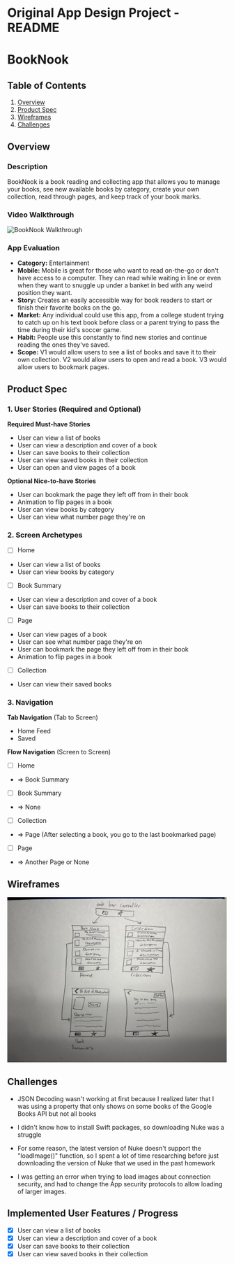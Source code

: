 Original App Design Project - README
===

# BookNook

## Table of Contents

1. [Overview](#Overview)
2. [Product Spec](#Product-Spec)
3. [Wireframes](#Wireframes)
4. [Challenges](#Challenges)

## Overview

### Description

BookNook is a book reading and collecting app that allows you to manage your books, see new available books by category, create your own collection, read through pages, and keep track of your book marks.

### Video Walkthrough
<img src="https://media.giphy.com/media/v1.Y2lkPTc5MGI3NjExMG5rODczY3I0azNrMTZ2eXo2dXYyeHloeDM0ODU0ZTE3OXNjcDZ6cSZlcD12MV9pbnRlcm5hbF9naWZfYnlfaWQmY3Q9Zw/LQaUX6Ynbhl29RVP5b/giphy-downsized-large.gif" title="BookNook Walkthrough" width='' alt='BookNook Walkthrough' />

### App Evaluation

- **Category:** Entertainment
- **Mobile:** Mobile is great for those who want to read on-the-go or don't have access to a computer. They can read while waiting in line or even when they want to snuggle up under a banket in bed with any weird position they want.
- **Story:** Creates an easily accessible way for book readers to start or finish their favorite books on the go.
- **Market:** Any individual could use this app, from a college student trying to catch up on his text book before class or a parent trying to pass the time during their kid's soccer game.
- **Habit:** People use this constantly to find new stories and continue reading the ones they've saved.
- **Scope:** V1 would allow users to see a list of books and save it to their own collection. V2 would allow users to open and read a book. V3 would allow users to bookmark pages. 

## Product Spec

### 1. User Stories (Required and Optional)

**Required Must-have Stories**

* User can view a list of books
* User can view a description and cover of a book
* User can save books to their collection
* User can view saved books in their collection
* User can open and view pages of a book

**Optional Nice-to-have Stories**

* User can bookmark the page they left off from in their book
* Animation to flip pages in a book
* User can view books by category
* User can view what number page they're on

### 2. Screen Archetypes

- [ ] Home
* User can view a list of books
* User can view books by category
- [ ] Book Summary
* User can view a description and cover of a book
* User can save books to their collection
- [ ] Page
* User can view pages of a book
* User can see what number page they're on
* User can bookmark the page they left off from in their book
* Animation to flip pages in a book
- [ ] Collection
* User can view their saved books

### 3. Navigation

**Tab Navigation** (Tab to Screen)

* Home Feed
* Saved

**Flow Navigation** (Screen to Screen)

- [ ] Home
* => Book Summary
- [ ] Book Summary
* => None
- [ ] Collection
* => Page (After selecting a book, you go to the last bookmarked page)
- [ ] Page
* => Another Page or None


## Wireframes
<img src="IMG_0332.jpeg" width=600>

## Challenges 

* JSON Decoding wasn't working at first because I realized later that I was using a property that only shows on some books of the Google Books API  but not all books

* I didn't know how to install Swift packages, so downloading Nuke was a struggle

* For some reason, the latest version of Nuke doesn't support the "loadImage()" function, so I spent a lot of time researching before just downloading the version of Nuke that we used in the past homework

* I was getting an error when trying to load images about connection security, and had to change the App security protocols to allow loading of larger images.

## Implemented User Features / Progress

- [X] User can view a list of books
- [X] User can view a description and cover of a book
- [X] User can save books to their collection
- [X] User can view saved books in their collection